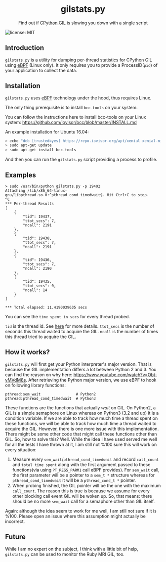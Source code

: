 <p align="center">
   
</p>

<h1 align="center">gilstats.py</h1>
<p align="center">
    Find out if <a href="https://opensource.com/article/17/4/grok-gil">CPython GIL</a> is slowing you down with a single script
</p>

![license: MIT](https://img.shields.io/badge/license-MIT-blue.svg?style=flat-square) 

## Introduction
`gilstats.py` is a utility for dumping per-thread statistics for CPython GIL using [eBPF](http://www.brendangregg.com/blog/2019-01-01/learn-ebpf-tracing.html) (Linux only). It only requires you to provide a ProcessID(`pid`) of your application to collect the data.

## Installation
`gilstats.py` uses [eBPF](http://www.brendangregg.com/blog/2019-01-01/learn-ebpf-tracing.html) technology under the hood, thus requires Linux.

The only thing prerequisite is to install `bcc-tools` on your system. 

You can follow the instructions here to install bcc-tools on your Linux system:
https://github.com/iovisor/bcc/blob/master/INSTALL.md

An example installation for Ubuntu 16.04:

```bash
> echo "deb [trusted=yes] https://repo.iovisor.org/apt/xenial xenial-nightly main" | sudo tee /etc/apt/sources.list.d/iovisor.list
> sudo apt-get update
> sudo apt-get install bcc-tools
```

And then you can run the `gilstats.py` script providing a process to profile.

## Examples

```
> sudo /usr/bin/python gilstats.py -p 19402
Attaching /lib/x86_64-linux-gnu/libpthread.so.0:^pthread_cond_timedwait$. Hit Ctrl+C to stop.
^C
*** Per-thread Results
[
    {
        "tid": 19437, 
        "ttot_secs": 7, 
        "ncall": 2191
    }, 
    {
        "tid": 19438, 
        "ttot_secs": 7, 
        "ncall": 2191
    }, 
    {
        "tid": 19436, 
        "ttot_secs": 7, 
        "ncall": 2190
    }, 
    {
        "tid": 19435, 
        "ttot_secs": 0, 
        "ncall": 14
    }
]

*** Total elapsed: 11.4190039635 secs
```

You can see the `time spent in secs` for every thread probed. 

`tid` is the thread id. See [here](https://github.com/iovisor/bcc/blob/master/docs/reference_guide.md#4-bpf_get_current_pid_tgid) for more details.
`ttot_secs` is the number of seconds this thread waited to acquire the GIL.
`ncall` is the number of times this thread tried to acquire the GIL.

## How it works?

`gilstats.py` will first get your Python interpreter's major version. That is because the GIL implementation differs a lot between Python 2 and 3. You can find the reason on why here: https://www.youtube.com/watch?v=Obt-vMVdM8s. After retrieving the Python major version, we use eBPF to hook on following library functions:

```
pthread:sem_wait                # Python2
pthread:pthread_cond_timedwait  # Python3
```

These functions are the functions that actually _wait_ on GIL. On Python2, a GIL is a simple semaphore on Linux whereas on Python3 (3.2 and up) it is a condition variable. If we are able to track how much time a thread spent on these functions, we will be able to track how much time a thread waited to acquire the GIL. However, there is one more issue with this implementation. There might be some other code that might call these functions other than GIL. So, how to solve this? Well. While the idea I have used served me well for all the tests I have thrown at it, I am still not %100 sure this will work on every situation:
   
   1) Measure every `sem_wait`/`pthread_cond_timedwait` and record `call_count` and `total time spent` along with the first argument passed to these functions(via using `PT_REGS_PARM1` call eBPF provides). For `sem_wait` call, the first parameter will be a pointer to a `sem_t *` structure whereas for `pthread_cond_timedwait` it will be a `pthread_cond_t *` pointer.
   2) When probing finished, the GIL pointer will be the one with the maximum `call_count`. The reason this is true is because we assume for every other blocking call event GIL will be woken up. So, that means: there should be no more `sem_wait` call for a semaphore other than GIL itself. 
   
Again: although the idea seem to work for me well, I am still not sure if it is %100. Please open an issue where this assumption might actually be incorrect.
   
## Future

While I am no expert on the subject, I think with a little bit of help, `gilstats.py` can be used to monitor the Ruby MRI GIL, too.
   



